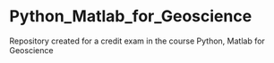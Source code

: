 # Python_Matlab_for_Geoscience
Repository created for a credit exam in the course Python, Matlab for Geoscience
